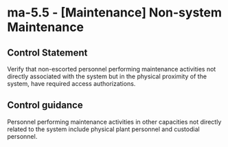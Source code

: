 # ma-5.5 - \[Maintenance\] Non-system Maintenance

## Control Statement

Verify that non-escorted personnel performing maintenance activities not directly associated with the system but in the physical proximity of the system, have required access authorizations.

## Control guidance

Personnel performing maintenance activities in other capacities not directly related to the system include physical plant personnel and custodial personnel.
